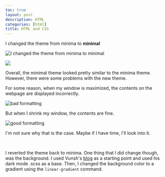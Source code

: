 ```yaml
---
toc: true
layout: post
description: HTML
categories: [html]
title: HTML and CSS
---
```


I changed the theme from minima to **minimal**

![]({{site.baseurl}}/images/minimal_theme.png "I changed the theme from minima to minimal")

<img src="https://lwu1822.github.io/CSP-fastpages/images/minimal_theme.png">

Overall, the minimal theme looked pretty similar to the minima theme. However, there were some problems with the new theme. 

For some reason, when my window is maximized, the contents on the webpage are displayed incorrectly.

![]({{site.baseurl}}/images/wack.png "bad formatting")


But when I shrink my window, the contents are fine.

![]({{site.baseurl}}/images/normal.png "good formatting")



I'm not sure why that is the case. Maybe if I have time, I'll look into it. 

<br>

I reverted the theme back to minima. One thing that I did change though, was the background. I used Vunsh's [blog](https://vunsh.github.io/blogging/fastpages/jupyter/darkmode/2022/08/30/22-Darkmode.html) as a starting point and used his dark mode .scss as a base. Then, I changed the background color to a gradient using the `linear-gradient` command. 